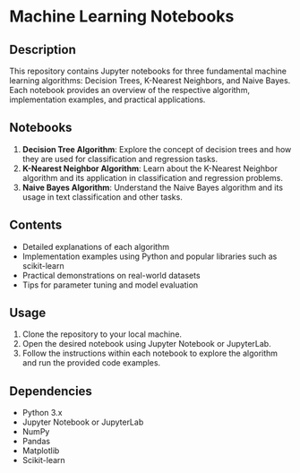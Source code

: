 # Machine Learning Notebooks

## Description
This repository contains Jupyter notebooks for three fundamental machine learning algorithms: Decision Trees, K-Nearest Neighbors, and Naive Bayes. Each notebook provides an overview of the respective algorithm, implementation examples, and practical applications.

## Notebooks
1. **Decision Tree Algorithm**: Explore the concept of decision trees and how they are used for classification and regression tasks.
2. **K-Nearest Neighbor Algorithm**: Learn about the K-Nearest Neighbor algorithm and its application in classification and regression problems.
3. **Naive Bayes Algorithm**: Understand the Naive Bayes algorithm and its usage in text classification and other tasks.

## Contents
- Detailed explanations of each algorithm
- Implementation examples using Python and popular libraries such as scikit-learn
- Practical demonstrations on real-world datasets
- Tips for parameter tuning and model evaluation

## Usage
1. Clone the repository to your local machine.
2. Open the desired notebook using Jupyter Notebook or JupyterLab.
3. Follow the instructions within each notebook to explore the algorithm and run the provided code examples.

## Dependencies
- Python 3.x
- Jupyter Notebook or JupyterLab
- NumPy
- Pandas
- Matplotlib
- Scikit-learn
